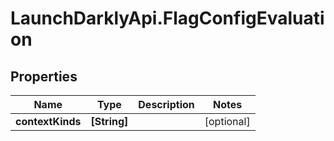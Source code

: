 # LaunchDarklyApi.FlagConfigEvaluation

## Properties

Name | Type | Description | Notes
------------ | ------------- | ------------- | -------------
**contextKinds** | **[String]** |  | [optional] 


